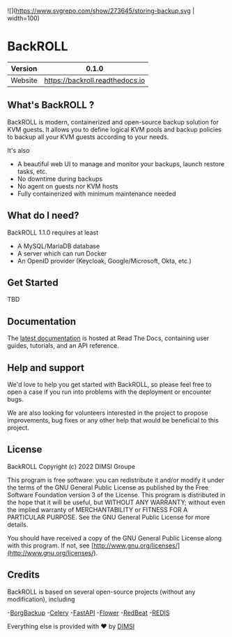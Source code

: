 ![](https://www.svgrepo.com/show/273645/storing-backup.svg | width=100)
# BackROLL
|Version  | 0.1.0 |
|--|--|
| Website | https://backroll.readthedocs.io |



## What's BackROLL ?

BackROLL is modern, containerized and open-source backup solution for KVM guests.
It allows you to define logical KVM pools and backup policies to backup all your KVM guests according to your needs.

It's also

- A beautiful web UI to manage and monitor your backups, launch restore tasks, etc.
- No downtime during backups
- No agent on guests nor KVM hosts
- Fully containerized with minimum maintenance needed

## What do I need?
BackROLL 1.1.0 requires at least
- A MySQL/MariaDB database
- A server which can run Docker
- An OpenID provider (Keycloak, Google/Microsoft, Okta, etc.)

## Get Started

TBD

## Documentation
The [latest documentation](https://backroll.readthedocs.io/) is hosted at Read The Docs, containing user guides, tutorials, and an API reference.

## Help and support
We'd love to help you get started with BackROLL, so please feel free to open a case if you run into problems with the deployment or encounter bugs.

We are also looking for volunteers interested in the project to propose improvements, bug fixes or any other help that would be beneficial to this project.

## License

BackROLL Copyright (c) 2022 DIMSI Groupe

This program is free software: you can redistribute it and/or modify it under the terms of the GNU General Public License as published by the Free Software Foundation version 3 of the License.
This program is distributed in the hope that it will be useful, but WITHOUT ANY WARRANTY; without even the implied warranty of MERCHANTABILITY or FITNESS FOR A PARTICULAR PURPOSE. See the GNU General Public License for more details.

You should have received a copy of the GNU General Public License along with this program. If not, see  [http://www.gnu.org/licenses/](http://www.gnu.org/licenses/).

## Credits
BackROLL is based on several open-source projects (without any modification), including

-[BorgBackup](https://borgbackup.readthedocs.io/en/stable/index.html)
-[Celery](https://docs.celeryq.dev/en/stable/index.html)
-[FastAPI](https://fastapi.tiangolo.com)
-[Flower](https://flower.readthedocs.io/en/latest/)
-[RedBeat](https://github.com/sibson/redbeat)
-[REDIS](https://redis.io/)

Everything else is provided with ❤ by [DIMSI](https://www.dimsi.fr)
